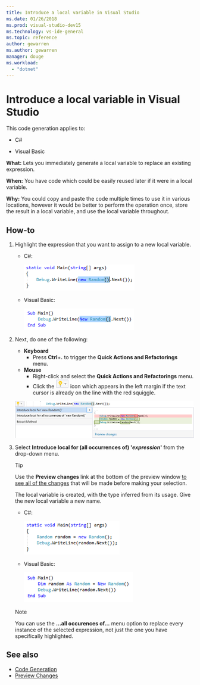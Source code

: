 ```yaml
---
title: Introduce a local variable in Visual Studio
ms.date: 01/26/2018
ms.prod: visual-studio-dev15
ms.technology: vs-ide-general
ms.topic: reference
author: gewarren
ms.author: gewarren
manager: douge
ms.workload:
  - "dotnet"
---
```

# Introduce a local variable in Visual Studio

This code generation applies to:

- C#

- Visual Basic

**What:** Lets you immediately generate a local variable to replace an existing expression.

**When:** You have code which could be easily reused later if it were in a local variable.

**Why:** You could copy and paste the code multiple times to use it in various locations, however it would be better to perform the operation once, store the result in a local variable, and use the local variable throughout.

## How-to

1. Highlight the expression that you want to assign to a new local variable.

   - C#:

       ![Highlighted code C#](media/local-highlight-cs.png)

   - Visual Basic:

       ![Highlighted code VB](media/local-highlight-vb.png)

2. Next, do one of the following:

   - **Keyboard**
      - Press **Ctrl**+**.** to trigger the **Quick Actions and Refactorings** menu.
   - **Mouse**
      - Right-click and select the **Quick Actions and Refactorings** menu.
      - Click the ![Lightbulb](media/bulb-cs.png) icon which appears in the left margin if the text cursor is already on the line with the red squiggle.

   ![Introduce local preview](media/local-preview-cs.png)

3. Select **Introduce local for (all occurrences of) '*expression*'** from the drop-down menu.

   > [!TIP]
   > Use the **Preview changes** link at the bottom of the preview window [to see all of the changes](../../ide/preview-changes.md) that will be made before making your selection.

   The local variable is created, with the type inferred from its usage. Give the new local variable a new name.

   - C#:

       ![Implement interface result C#](media/local-result-cs.png)

   - Visual Basic:

       ![Implement interface result VB](media/local-result-vb.png)

   > [!NOTE]
   > You can use the **...all occurences of...** menu option to replace every instance of the selected expression, not just the one you have specifically highlighted.

## See also

- [Code Generation](../code-generation-in-visual-studio.md)
- [Preview Changes](../../ide/preview-changes.md)